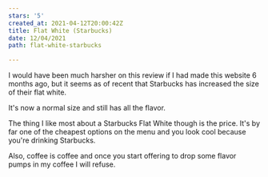 ```yaml
---
stars: '5'
created_at: 2021-04-12T20:00:42Z
title: Flat White (Starbucks)
date: 12/04/2021
path: flat-white-starbucks

---
```

I would have been much harsher on this review if I had made this website 6 months ago, but it seems as of recent that Starbucks has increased the size of their flat white.

It's now a normal size and still has all the flavor.

The thing I like most about a Starbucks Flat White though is the price. It's by far one of the cheapest options on the menu and you look cool because you're drinking Starbucks.

Also, coffee is coffee and once you start offering to drop some flavor pumps in my coffee I will refuse.